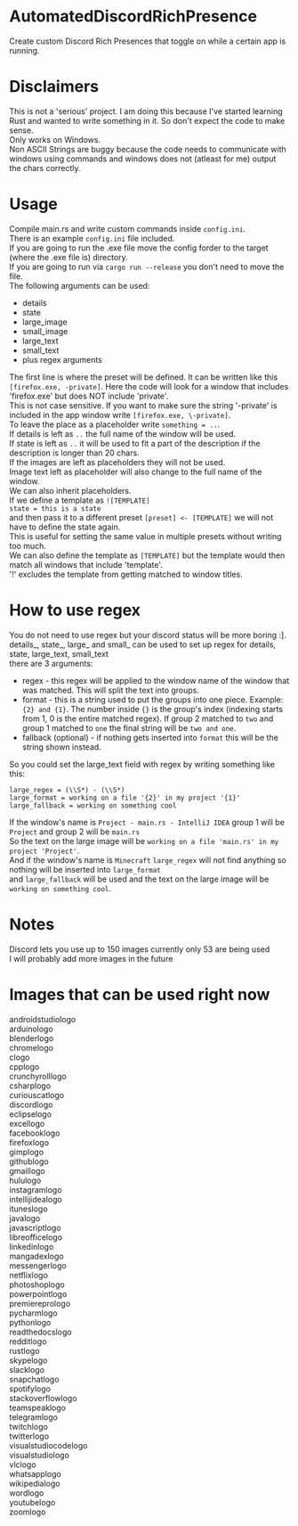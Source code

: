 # AutomatedDiscordRichPresence
Create custom Discord Rich Presences that toggle on while a certain app is running.  
# Disclaimers
This is not a 'serious' project. I am doing this because I've started learning Rust and wanted to write something in it. So don't expect the code to make sense.  
Only works on Windows.  
Non ASCII Strings are buggy because the code needs to communicate with windows using commands and windows does not (atleast for me) output the chars correctly.  
# Usage
Compile main.rs and write custom commands inside `config.ini`.  
There is an example `config.ini` file included.  
If you are going to run the .exe file move the config forder to the target (where the .exe file is) directory.  
If you are going to run via `cargo run --release` you don't need to move the file.  
The following arguments can be used:  
* details  
* state  
* large_image  
* small_image  
* large_text   
* small_text  
* plus regex arguments  

The first line is where the preset will be defined. It can be written like this `[firefox.exe, -private]`.
Here the code will look for a window that includes 'firefox.exe' but does NOT include 'private'.  
This is not case sensitive. 
If you want to make sure the string '-private' is included in the app window write `[firefox.exe, \-private]`.  
To leave the place as a placeholder write `something = ..`.  
If details is left as `..` the full name of the window will be used.  
If state is left as `..` it will be used to fit a part of the description if the description is longer than 20 chars.  
If the images are left as placeholders they will not be used.  
Image text left as placeholder will also change to the full name of the window.  
We can also inherit placeholders.  
If we define a template as `![TEMPLATE]`  
`state = this is a state`  
and then pass it to a different preset `[preset] <- [TEMPLATE]` we will not have to define the state again.  
This is useful for setting the same value in multiple presets without writing too much.  
We can also define the template as `[TEMPLATE]` but the template would then match all windows that include 'template'.  
'!' excludes the template from getting matched to window titles.
# How to use regex
You do not need to use regex but your discord status will be more boring :].  
details_, state_, large_ and small_ can be used to set up regex for details, state, large_text, small_text  
there are 3 arguments:  
 * regex - this regex will be applied to the window name of the window that was matched. This will split the text into groups.
 * format - this is a string used to put the groups into one piece. Example: `{2} and {1}`. The number inside `{}` is the group's index (indexing starts from 1, 0 is the entire matched regex). If group 2 matched to `two` and group 1 matched to `one` the final string will be `two and one`.
 * fallback (optional) - if nothing gets inserted into `format` this will be the string shown instead.  

So you could set the large_text field with regex by writing something like this:  
```
large_regex = (\\S*) - (\\S*)
large_format = working on a file '{2}' in my project '{1}'
large_fallback = working on something cool
```
If the window's name is `Project - main.rs - IntelliJ IDEA` group 1 will be `Project` and group 2 will be `main.rs`  
So the text on the large image will be `working on a file 'main.rs' in my project 'Project'`.  
And if the window's name is `Minecraft` `large_regex` will not find anything so nothing will be inserted into `large_format`  
and `large_fallback` will be used and the text on the large image will be `working on something cool`.
# Notes
Discord lets you use up to 150 images currently only 53 are being used  
I will probably add more images in the future  
# Images that can be used right now
androidstudiologo  
arduinologo  
blenderlogo  
chromelogo  
clogo  
cpplogo  
crunchyrolllogo  
csharplogo  
curiouscatlogo  
discordlogo  
eclipselogo  
excellogo  
facebooklogo  
firefoxlogo  
gimplogo  
githublogo  
gmaillogo  
hululogo  
instagramlogo  
intellijidealogo  
ituneslogo  
javalogo  
javascriptlogo  
libreofficelogo  
linkedinlogo  
mangadexlogo  
messengerlogo  
netflixlogo  
photoshoplogo  
powerpointlogo  
premiereprologo  
pycharmlogo  
pythonlogo  
readthedocslogo  
redditlogo  
rustlogo  
skypelogo  
slacklogo  
snapchatlogo  
spotifylogo  
stackoverflowlogo  
teamspeaklogo  
telegramlogo  
twitchlogo  
twitterlogo  
visualstudiocodelogo  
visualstudiologo  
vlclogo  
whatsapplogo  
wikipedialogo  
wordlogo  
youtubelogo  
zoomlogo  
